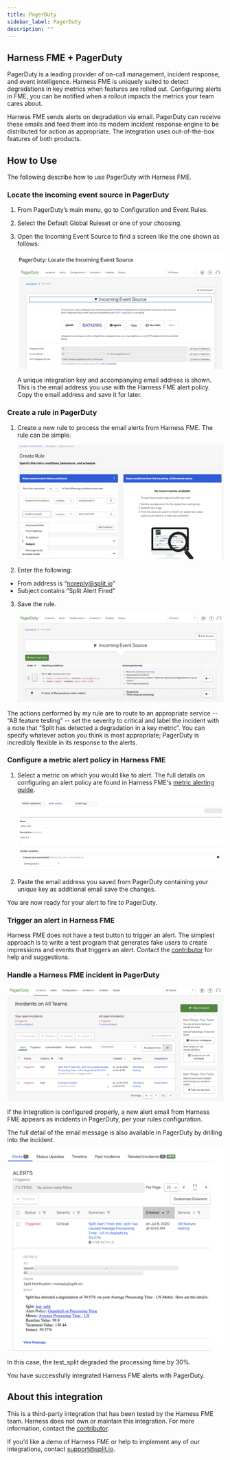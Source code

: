 ```yaml
---
title: PagerDuty
sidebar_label: PagerDuty
description: ""
---
```


<p>
  <button hidden style={{borderRadius:'8px', border:'1px', fontFamily:'Courier New', fontWeight:'800', textAlign:'left'}}> help.split.io link: https://help.split.io/hc/en-us/articles/360046246631-PagerDuty </button>
</p>

## Harness FME + PagerDuty

PagerDuty is a leading provider of on-call management, incident response, and event intelligence. Harness FME is uniquely suited to detect degradations in key metrics when features are rolled out. Configuring alerts in FME, you can be notified when a rollout impacts the metrics your team cares about.

Harness FME sends alerts on degradation via email. PagerDuty can receive these emails and feed them into its modern incident response engine to be distributed for action as appropriate. The integration uses out-of-the-box features of both products.

<!-- to do: enter the current prerequisites, if any
## Prerequisites

To connect PagerDuty to Harness FME, you need the following:

* PagerDuty
* Split platform edition with Split's monitoring pack
-->

## How to Use

The following describe how to use PagerDuty with Harness FME.

### Locate the incoming event source in PagerDuty

1. From PagerDuty’s main menu, go to Configuration and Event Rules.

2. Select the Default Global Ruleset or one of your choosing.

3. Open the Incoming Event Source to find a screen like the one shown as follows:

   ![](./static/pagerduty-step1.png)

   A unique integration key and accompanying email address is shown. This is the email address you use with the Harness FME alert policy. Copy the email address and save it for later.

### Create a rule in PagerDuty

1. Create a new rule to process the email alerts from Harness FME. The rule can be simple.

   ![](./static/pagerduty-step2.png)

2. Enter the following: 

* From address is “noreply@split.io”
* Subject contains “Split Alert Fired”

3. Save the rule.

   ![](./static/pagerduty-step3.png)


The actions performed by my rule are to route to an appropriate service -- “AB feature testing” -- set the severity to critical and label the incident with a note that “Split has detected a degradation in a key metric”. You can specify whatever action you think is most appropriate; PagerDuty is incredibly flexible in its response to the alerts.

### Configure a metric alert policy in Harness FME

1. Select a metric on which you would like to alert. The full details on configuring an alert policy are found in Harness FME's [metric alerting guide](https://help.split.io/hc/en-us/articles/19832312225293-Configuring-metric-alerting).

   ![](./static/pagerduty-step4.png)

2. Paste the email address you saved from PagerDuty containing your unique key as additional email save the changes.

You are now ready for your alert to fire to PagerDuty.

### Trigger an alert in Harness FME

Harness FME does not have a test button to trigger an alert. The simplest approach is to write a test program that generates fake users to create impressions and events that triggers an alert. Contact the [contributor](email:david.martin@split.io) for help and suggestions.

### Handle a Harness FME incident in PagerDuty

![](./static/pagerduty-step5.png)

If the integration is configured properly, a new alert email from Harness FME appears as incidents in PagerDuty, per your rules configuration.

The full detail of the email message is also available in PagerDuty by drilling into the incident.

![](./static/pagerduty-step6.png)


In this case, the test_split degraded the processing time by 30%.

You have successfully integrated Harness FME alerts with PagerDuty.

## About this integration

This is a third-party integration that has been tested by the Harness FME team. Harness does not own or maintain this integration. For more information, contact the [contributor](mailto:david.martin@split.io).

If you’d like a demo of Harness FME or help to implement any of our integrations, contact support@split.io.